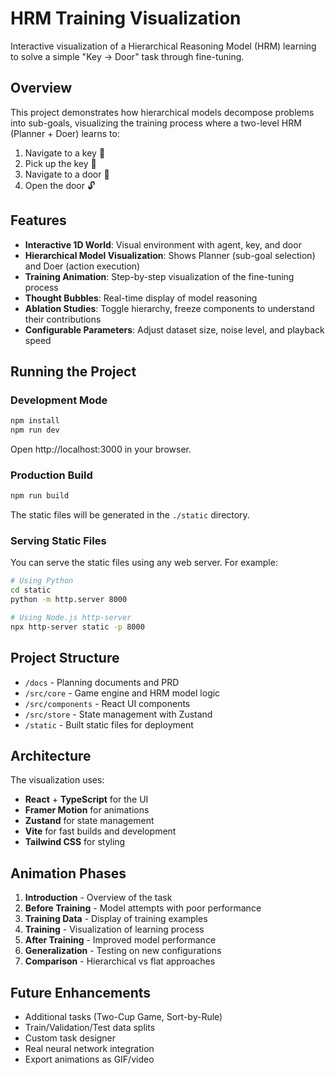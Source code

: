 # HRM Training Visualization

Interactive visualization of a Hierarchical Reasoning Model (HRM) learning to solve a simple "Key → Door" task through fine-tuning.

## Overview

This project demonstrates how hierarchical models decompose problems into sub-goals, visualizing the training process where a two-level HRM (Planner + Doer) learns to:
1. Navigate to a key 🔑
2. Pick up the key 🤏
3. Navigate to a door 🚪  
4. Open the door 🔓

## Features

- **Interactive 1D World**: Visual environment with agent, key, and door
- **Hierarchical Model Visualization**: Shows Planner (sub-goal selection) and Doer (action execution)
- **Training Animation**: Step-by-step visualization of the fine-tuning process
- **Thought Bubbles**: Real-time display of model reasoning
- **Ablation Studies**: Toggle hierarchy, freeze components to understand their contributions
- **Configurable Parameters**: Adjust dataset size, noise level, and playback speed

## Running the Project

### Development Mode
```bash
npm install
npm run dev
```
Open http://localhost:3000 in your browser.

### Production Build
```bash
npm run build
```
The static files will be generated in the `./static` directory.

### Serving Static Files
You can serve the static files using any web server. For example:
```bash
# Using Python
cd static
python -m http.server 8000

# Using Node.js http-server
npx http-server static -p 8000
```

## Project Structure

- `/docs` - Planning documents and PRD
- `/src/core` - Game engine and HRM model logic
- `/src/components` - React UI components
- `/src/store` - State management with Zustand
- `/static` - Built static files for deployment

## Architecture

The visualization uses:
- **React** + **TypeScript** for the UI
- **Framer Motion** for animations
- **Zustand** for state management
- **Vite** for fast builds and development
- **Tailwind CSS** for styling

## Animation Phases

1. **Introduction** - Overview of the task
2. **Before Training** - Model attempts with poor performance
3. **Training Data** - Display of training examples
4. **Training** - Visualization of learning process
5. **After Training** - Improved model performance
6. **Generalization** - Testing on new configurations
7. **Comparison** - Hierarchical vs flat approaches

## Future Enhancements

- Additional tasks (Two-Cup Game, Sort-by-Rule)
- Train/Validation/Test data splits
- Custom task designer
- Real neural network integration
- Export animations as GIF/video
